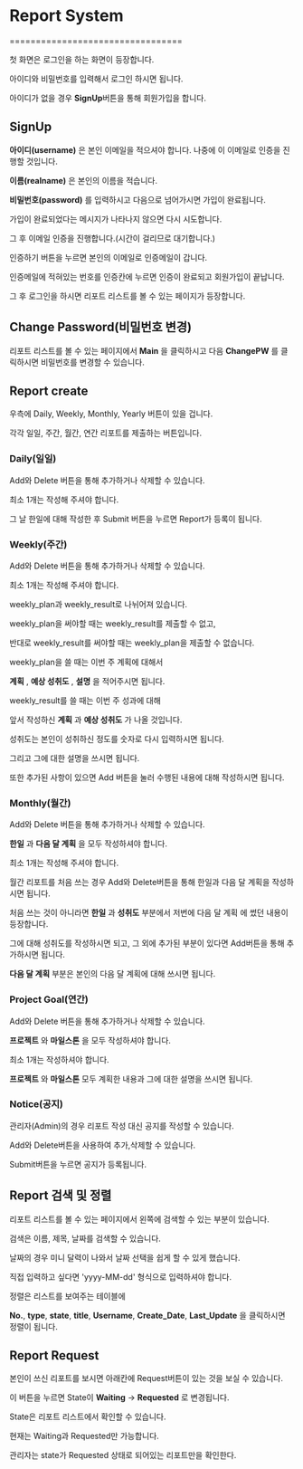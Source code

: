 # Report System
=================================

첫 화면은 로그인을 하는 화면이 등장합니다.

아이디와 비밀번호를 입력해서 로그인 하시면 됩니다.

아이디가 없을 경우 **SignUp**버튼을 통해 회원가입을 합니다.

## SignUp

**아이디(username)** 은 본인 이메일을 적으셔야 합니다. 나중에 이 이메일로 인증을 진행할 것입니다.

**이름(realname)** 은 본인의 이름을 적습니다. 

**비밀번호(password)** 를 입력하시고 다음으로 넘어가시면 가입이 완료됩니다.

가입이 완료되었다는 메시지가 나타나지 않으면 다시 시도합니다.

그 후 이메일 인증을 진행합니다.(시간이 걸리므로 대기합니다.)

인증하기 버튼을 누르면 본인의 이메일로 인증메일이 갑니다.

인증메일에 적혀있는 번호를 인증칸에 누르면 인증이 완료되고 회원가입이 끝납니다.

그 후 로그인을 하시면 리포트 리스트를 볼 수 있는 페이지가 등장합니다.

## Change Password(비밀번호 변경)

리포트 리스트를 볼 수 있는 페이지에서 __Main__ 을 클릭하시고 다음 __ChangePW__ 를 클릭하시면 비밀번호를 변경할 수 있습니다.


## Report create

우측에 Daily, Weekly, Monthly, Yearly 버튼이 있을 겁니다.

각각 일일, 주간, 월간, 연간 리포트를 제출하는 버튼입니다.

### Daily(일일)

Add와 Delete 버튼을 통해 추가하거나 삭제할 수 있습니다.

최소 1개는 작성해 주셔야 합니다.

그 날 한일에 대해 작성한 후 Submit 버튼을 누르면 Report가 등록이 됩니다.

### Weekly(주간)

Add와 Delete 버튼을 통해 추가하거나 삭제할 수 있습니다.

최소 1개는 작성해 주셔야 합니다.

weekly_plan과 weekly_result로 나뉘어져 있습니다.

weekly_plan을 써야할 때는 weekly_result를 제출할 수 없고,

반대로 weekly_result를 써야할 때는 weekly_plan을 제출할 수 없습니다.

weekly_plan을 쓸 때는 이번 주 계획에 대해서

**계획** , __예상 성취도__ , **설명** 을 적어주시면 됩니다.

weekly_result를 쓸 때는 이번 주 성과에 대해

앞서 작성하신 __계획__ 과 __예상 성취도__ 가 나올 것입니다. 

성취도는 본인이 성취하신 정도를 숫자로 다시 입력하시면 됩니다.

그리고 그에 대한 설명을 쓰시면 됩니다.

또한 추가된 사항이 있으면 Add 버튼을 눌러 수행된 내용에 대해 작성하시면 됩니다.

### Monthly(월간)

Add와 Delete 버튼을 통해 추가하거나 삭제할 수 있습니다.

__한일__ 과 __다음 달 계획__ 을 모두 작성하셔야 합니다.

최소 1개는 작성해 주셔야 합니다.

월간 리포트를 처음 쓰는 경우 Add와 Delete버튼을 통해 한일과 다음 달 계획을 작성하시면 됩니다.

처음 쓰는 것이 아니라면 __한일__ 과 __성취도__ 부분에서 저번에 다음 달 계획 에 썼던 내용이 등장합니다.

그에 대해 성취도를 작성하시면 되고, 그 외에 추가된 부분이 있다면 Add버튼을 통해 추가하시면 됩니다.

__다음 달 계획__ 부분은 본인의 다음 달 계획에 대해 쓰시면 됩니다.

### Project Goal(연간)

Add와 Delete 버튼을 통해 추가하거나 삭제할 수 있습니다.

__프로젝트__ 와 __마일스톤__ 을 모두 작성하셔야 합니다.

최소 1개는 작성하셔야 합니다.

__프로젝트__ 와 __마일스톤__ 모두 계획한 내용과 그에 대한 설명을 쓰시면 됩니다.

### Notice(공지)

관리자(Admin)의 경우 리포트 작성 대신 공지를 작성할 수 있습니다.

Add와 Delete버튼을 사용하여 추가,삭제할 수 있습니다.

Submit버튼을 누르면 공지가 등록됩니다.

## Report 검색 및 정렬

리포트 리스트를 볼 수 있는 페이지에서 왼쪽에 검색할 수 있는 부분이 있습니다.

검색은 이름, 제목, 날짜를 검색할 수 있습니다.

날짜의 경우 미니 달력이 나와서 날짜 선택을 쉽게 할 수 있게 했습니다.

직접 입력하고 싶다면 'yyyy-MM-dd' 형식으로 입력하셔야 합니다.

정렬은 리스트를 보여주는 테이블에

__No.__, __type__, __state__, __title__, __Username__, __Create_Date__, __Last_Update__ 을 클릭하시면 정렬이 됩니다.

## Report Request

본인이 쓰신 리포트를 보시면 아래칸에 Request버튼이 있는 것을 보실 수 있습니다.

이 버튼을 누르면 State이 __Waiting__ -> __Requested__ 로 변경됩니다.

State은 리포트 리스트에서 확인할 수 있습니다.

현재는 Waiting과 Requested만 가능합니다.

관리자는 state가 Requested 상태로 되어있는 리포트만을 확인한다.
